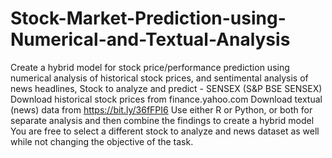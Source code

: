 # Stock-Market-Prediction-using-Numerical-and-Textual-Analysis
Create a hybrid model for stock price/performance prediction using numerical analysis of historical stock prices, and sentimental analysis of news headlines, Stock to analyze and predict - SENSEX (S&amp;P BSE SENSEX) Download historical stock prices from finance.yahoo.com Download textual (news) data from https://bit.ly/36fFPI6 Use either R or Python, or both for separate analysis and then combine the findings to create a hybrid model You are free to select a different stock to analyze and news dataset as well while not changing the objective of the task.
